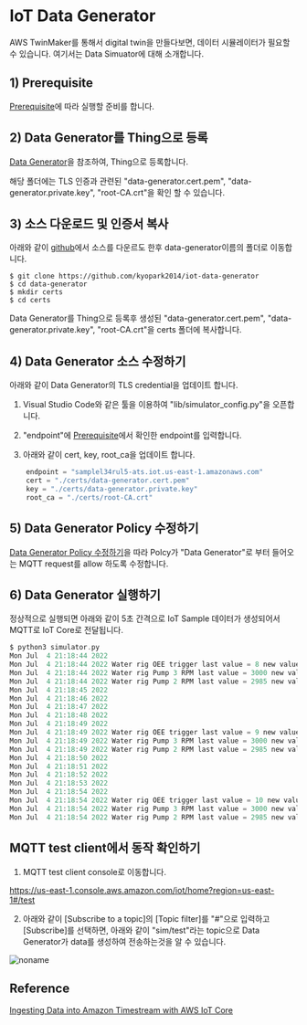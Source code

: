 # IoT Data Generator 

AWS TwinMaker를 통해서 digital twin을 만들다보면, 데이터 시뮬레이터가 필요할 수 있습니다. 여기서는 Data Simuator에 대해 소개합니다. 

## 1) Prerequisite

[Prerequisite](https://github.com/kyopark2014/iot-data-generator/blob/main/prerequisite.md)에 따라 실행할 준비를 합니다.
 
## 2) Data Generator를 Thing으로 등록

[Data Generator](https://github.com/kyopark2014/iot-data-generator/blob/main/registration.md)을 참조하여, Thing으로 등록합니다.

해당 폴더에는 TLS 인증과 관련된 "data-generator.cert.pem", "data-generator.private.key", "root-CA.crt"을 확인 할 수 있습니다. 

## 3) 소스 다운로드 및 인증서 복사

아래와 같이 [github](https://github.com/kyopark2014/iot-data-generator)에서 소스를 다운르도 한후 data-generator이름의 폴더로 이동합니다.

```
$ git clone https://github.com/kyopark2014/iot-data-generator
$ cd data-generator
$ mkdir certs
$ cd certs
```

Data Generator를 Thing으로 등록후 생성된 "data-generator.cert.pem", "data-generator.private.key", "root-CA.crt"을 certs 폴더에 복사합니다. 

## 4) Data Generator 소스 수정하기 

아래와 같이 Data Generator의 TLS credential을 업데이트 합니다. 

1) Visual Studio Code와 같은 툴을 이용하여 "lib/simulator_config.py"을 오픈합니다.

2) "endpoint"에 [Prerequisite](https://github.com/kyopark2014/iot-data-generator/blob/main/prerequisite.md)에서 확인한 endpoint를 입력합니다.

3) 아래와 같이 cert, key, root_ca을 업데이트 합니다.


```java
    endpoint = "samplel34rul5-ats.iot.us-east-1.amazonaws.com"
    cert = "./certs/data-generator.cert.pem"
    key = "./certs/data-generator.private.key"
    root_ca = "./certs/root-CA.crt"
```    

## 5) Data Generator Policy 수정하기

[Data Generator Policy 수정하기](https://github.com/kyopark2014/iot-data-generator/blob/main/policy.md)을 따라 Polcy가 "Data Generator"로 부터 들어오는 MQTT request를 allow 하도록 수정합니다. 

## 6) Data Generator 실행하기 

정상적으로 실행되면 아래와 같이 5초 간격으로 IoT Sample 데이터가 생성되어서 MQTT로 IoT Core로 전달됩니다. 

```c
$ python3 simulator.py
Mon Jul  4 21:18:44 2022
Mon Jul  4 21:18:44 2022 Water rig OEE trigger last value = 8 new value = 9
Mon Jul  4 21:18:44 2022 Water rig Pump 3 RPM last value = 3000 new value = 3000.0
Mon Jul  4 21:18:44 2022 Water rig Pump 2 RPM last value = 2985 new value = 2985.0
Mon Jul  4 21:18:45 2022
Mon Jul  4 21:18:46 2022
Mon Jul  4 21:18:47 2022
Mon Jul  4 21:18:48 2022
Mon Jul  4 21:18:49 2022
Mon Jul  4 21:18:49 2022 Water rig OEE trigger last value = 9 new value = 10
Mon Jul  4 21:18:49 2022 Water rig Pump 3 RPM last value = 3000 new value = 3000.0
Mon Jul  4 21:18:49 2022 Water rig Pump 2 RPM last value = 2985 new value = 2985.4582583995502
Mon Jul  4 21:18:50 2022
Mon Jul  4 21:18:51 2022
Mon Jul  4 21:18:52 2022
Mon Jul  4 21:18:53 2022
Mon Jul  4 21:18:54 2022
Mon Jul  4 21:18:54 2022 Water rig OEE trigger last value = 10 new value = 9
Mon Jul  4 21:18:54 2022 Water rig Pump 3 RPM last value = 3000 new value = 3000
Mon Jul  4 21:18:54 2022 Water rig Pump 2 RPM last value = 2985 new value = 2985
```

## MQTT test client에서 동작 확인하기 

1) MQTT test client console로 이동합니다.

https://us-east-1.console.aws.amazon.com/iot/home?region=us-east-1#/test

2) 아래와 같이 [Subscribe to a topic]의 [Topic filter]를 "#"으로 입력하고 [Subscribe]를 선택하면, 아래와 같이 "sim/test"라는 topic으로 Data Generator가 data를 생성하여 전송하는것을 알 수 있습니다. 


![noname](https://user-images.githubusercontent.com/52392004/177160702-11a3506e-a89f-4648-af12-ba9b87e3f183.png)



## Reference

[Ingesting Data into Amazon Timestream with AWS IoT Core](https://www.youtube.com/watch?v=00Wersoz2Q4)
